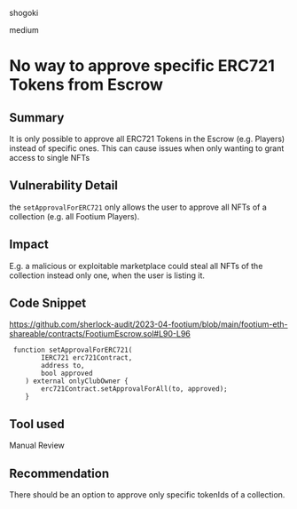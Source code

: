 shogoki

medium

# No way to approve specific ERC721 Tokens from Escrow

## Summary

It is only possible to approve all ERC721 Tokens in the Escrow (e.g. Players) instead of specific ones. This can cause issues when only wanting to grant access to single NFTs

## Vulnerability Detail

the `setApprovalForERC721` only allows the user to approve all NFTs of a collection (e.g. all Footium Players).

## Impact

E.g. a malicious or exploitable marketplace could steal all NFTs of the collection instead only one, when the user is listing it.

## Code Snippet

https://github.com/sherlock-audit/2023-04-footium/blob/main/footium-eth-shareable/contracts/FootiumEscrow.sol#L90-L96

```solidity
 function setApprovalForERC721(
        IERC721 erc721Contract,
        address to,
        bool approved
    ) external onlyClubOwner {
        erc721Contract.setApprovalForAll(to, approved);
    }
```


## Tool used

Manual Review

## Recommendation

There should be an option to approve only specific tokenIds of a collection.
